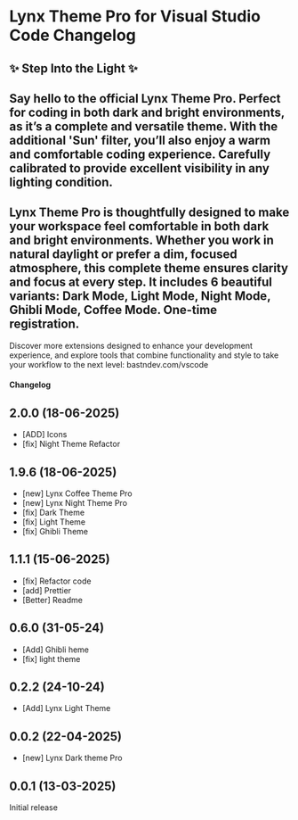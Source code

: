 # Lynx Theme Pro for Visual Studio Code Changelog

✨ Step Into the Light ✨
-------------------------

Say hello to the official Lynx Theme Pro. Perfect for coding in both dark and bright environments, as it’s a complete and versatile theme. With the additional 'Sun' filter, you’ll also enjoy a warm and comfortable coding experience.
Carefully calibrated to provide excellent visibility in any lighting condition.
-------------------------------------------

Lynx Theme Pro is thoughtfully designed to make your workspace feel comfortable in both dark and bright environments. Whether you work in natural daylight or prefer a dim, focused atmosphere, this complete theme ensures clarity and focus at every step.
It includes 6 beautiful variants: Dark Mode, Light Mode, Night Mode, Ghibli Mode, Coffee Mode.
One-time registration.
---------------------

Discover more extensions designed to enhance your development experience, and explore tools that combine functionality and style to take your workflow to the next level: bastndev.com/vscode

#### Changelog

## 2.0.0 (18-06-2025)
- [ADD] Icons
- [fix] Night Theme Refactor 

## 1.9.6 (18-06-2025)

- [new] Lynx Coffee Theme Pro
- [new] Lynx Night Theme Pro
- [fix] Dark Theme
- [fix] Light Theme
- [fix] Ghibli Theme

## 1.1.1 (15-06-2025)

- [fix] Refactor code 
- [add] Prettier
- [Better] Readme

## 0.6.0 (31-05-24)

- [Add] Ghibli heme
- [fix] light theme 

## 0.2.2 (24-10-24)

- [Add] Lynx Light Theme

## 0.0.2 (22-04-2025)

- [new] Lynx Dark theme Pro 

## 0.0.1 (13-03-2025)

Initial release